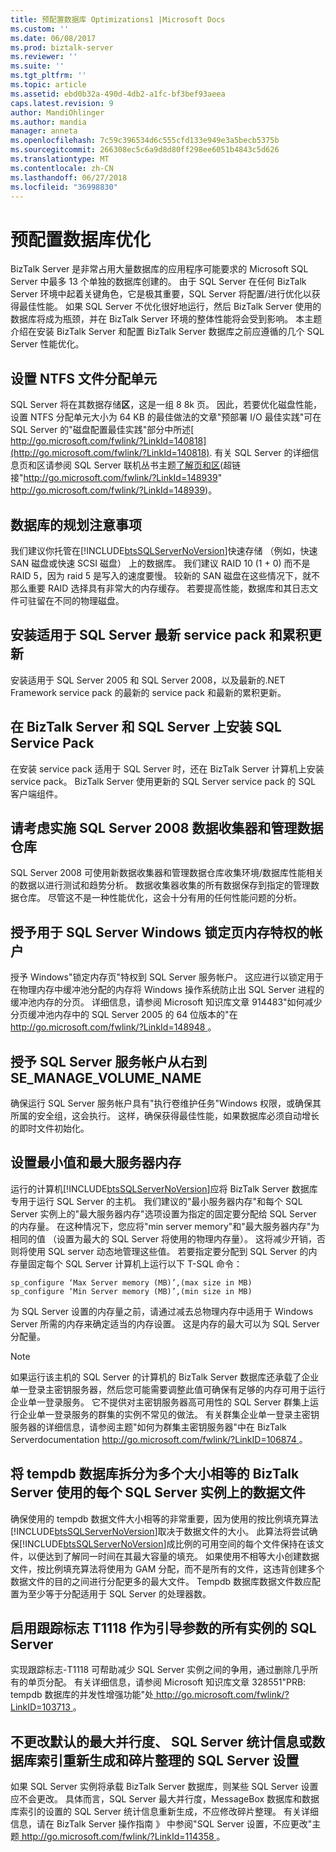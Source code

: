 ```yaml
---
title: 预配置数据库 Optimizations1 |Microsoft Docs
ms.custom: ''
ms.date: 06/08/2017
ms.prod: biztalk-server
ms.reviewer: ''
ms.suite: ''
ms.tgt_pltfrm: ''
ms.topic: article
ms.assetid: ebd0b32a-490d-4db2-a1fc-bf3bef93aeea
caps.latest.revision: 9
author: MandiOhlinger
ms.author: mandia
manager: anneta
ms.openlocfilehash: 7c59c396534d6c555cfd133e949e3a5becb5375b
ms.sourcegitcommit: 266308ec5c6a9d8d80ff298ee6051b4843c5d626
ms.translationtype: MT
ms.contentlocale: zh-CN
ms.lasthandoff: 06/27/2018
ms.locfileid: "36998830"
---
```

# <a name="pre-configuration-database-optimizations"></a>预配置数据库优化
BizTalk Server 是非常占用大量数据库的应用程序可能要求的 Microsoft SQL Server 中最多 13 个单独的数据库创建的。 由于 SQL Server 在任何 BizTalk Server 环境中起着关键角色，它是极其重要，SQL Server 将配置/进行优化以获得最佳性能。 如果 SQL Server 不优化很好地运行，然后 BizTalk Server 使用的数据库将成为瓶颈，并在 BizTalk Server 环境的整体性能将会受到影响。 本主题介绍在安装 BizTalk Server 和配置 BizTalk Server 数据库之前应遵循的几个 SQL Server 性能优化。  
  
## <a name="set-ntfs-file-allocation-unit"></a>设置 NTFS 文件分配单元  
 SQL Server 将在其数据存储**区**，这是一组 8 8k 页。 因此，若要优化磁盘性能，设置 NTFS 分配单元大小为 64 KB 的最佳做法的文章"预部署 I/O 最佳实践"可在 SQL Server 的"磁盘配置最佳实践"部分中所述[ http://go.microsoft.com/fwlink/?LinkId=140818](http://go.microsoft.com/fwlink/?LinkId=140818). 有关 SQL Server 的详细信息页和区请参阅 SQL Server 联机丛书主题[了解页和区](http://go.microsoft.com/fwlink/?LinkId=148939)(超链接"<http://go.microsoft.com/fwlink/?LinkId=148939>" <http://go.microsoft.com/fwlink/?LinkId=148939>)。  
  
## <a name="database-planning-considerations"></a>数据库的规划注意事项  
 我们建议你托管在[!INCLUDE[btsSQLServerNoVersion](../includes/btssqlservernoversion-md.md)]快速存储 （例如，快速 SAN 磁盘或快速 SCSI 磁盘） 上的数据库。 我们建议 RAID 10 (1 + 0) 而不是 RAID 5，因为 raid 5 是写入的速度要慢。 较新的 SAN 磁盘在这些情况下，就不那么重要 RAID 选择具有非常大的内存缓存。 若要提高性能，数据库和其日志文件可驻留在不同的物理磁盘。  
  
## <a name="install-the-latest-service-pack-and-cumulative-updates-for-sql-server"></a>安装适用于 SQL Server 最新 service pack 和累积更新  
 安装适用于 SQL Server 2005 和 SQL Server 2008，以及最新的.NET Framework service pack 的最新的 service pack 和最新的累积更新。  
  
## <a name="install-sql-service-packs-on-both-biztalk-server-and-sql-server"></a>在 BizTalk Server 和 SQL Server 上安装 SQL Service Pack  
 在安装 service pack 适用于 SQL Server 时，还在 BizTalk Server 计算机上安装 service pack。 BizTalk Server 使用更新的 SQL Server service pack 的 SQL 客户端组件。  
  
## <a name="consider-implementing-the-sql-server-2008-data-collector-and-management-data-warehouse"></a>请考虑实施 SQL Server 2008 数据收集器和管理数据仓库  
 SQL Server 2008 可使用新数据收集器和管理数据仓库收集环境/数据库性能相关的数据以进行测试和趋势分析。 数据收集器收集的所有数据保存到指定的管理数据仓库。 尽管这不是一种性能优化，这会十分有用的任何性能问题的分析。  
  
## <a name="grant-the-account-which-is-used-for-sql-server-the-windows-lock-pages-in-memory-privilege"></a>授予用于 SQL Server Windows 锁定页内存特权的帐户  
 授予 Windows"锁定内存页"特权到 SQL Server 服务帐户。 这应进行以锁定用于在物理内存中缓冲池分配的内存将 Windows 操作系统防止出 SQL Server 进程的缓冲池内存的分页。 详细信息，请参阅 Microsoft 知识库文章 914483"如何减少分页缓冲池内存中的 SQL Server 2005 的 64 位版本的"在[ http://go.microsoft.com/fwlink/?LinkId=148948 ](http://go.microsoft.com/fwlink/?LinkId=148948)。  
  
## <a name="grant-the-semanagevolumename-right-to-the-sql-server-service-account"></a>授予 SQL Server 服务帐户从右到 SE_MANAGE_VOLUME_NAME  
 确保运行 SQL Server 服务帐户具有"执行卷维护任务"Windows 权限，或确保其所属的安全组，这会执行。 这样，确保获得最佳性能，如果数据库必须自动增长的即时文件初始化。  
  
## <a name="set-min-and-max-server-memory"></a>设置最小值和最大服务器内存  
 运行的计算机[!INCLUDE[btsSQLServerNoVersion](../includes/btssqlservernoversion-md.md)]应将 BizTalk Server 数据库专用于运行 SQL Server 的主机。 我们建议的"最小服务器内存"和每个 SQL Server 实例上的"最大服务器内存"选项设置为指定的固定要分配给 SQL Server 的内存量。 在这种情况下，您应将"min server memory"和"最大服务器内存"为相同的值 （设置为最大的 SQL Server 将使用的物理内存量）。 这将减少开销，否则将使用 SQL server 动态地管理这些值。 若要指定要分配到 SQL Server 的内存量固定每个 SQL Server 计算机上运行以下 T-SQL 命令：  
  
```  
sp_configure ‘Max Server memory (MB)’,(max size in MB)  
sp_configure ‘Min Server memory (MB)’,(min size in MB)  
```  
  
 为 SQL Server 设置的内存量之前，请通过减去总物理内存中适用于 Windows Server 所需的内存来确定适当的内存设置。 这是内存的最大可以为 SQL Server 分配量。  
  
> [!NOTE]  
>  如果运行该主机的 SQL Server 的计算机的 BizTalk Server 数据库还承载了企业单一登录主密钥服务器，然后您可能需要调整此值可确保有足够的内存可用于运行企业单一登录服务。 它不提供对主密钥服务器高可用性的 SQL Server 群集上运行企业单一登录服务的群集的实例不常见的做法。 有关群集企业单一登录主密钥服务器的详细信息，请参阅主题"如何为群集主密钥服务器"中在 BizTalk Serverdocumentation [ http://go.microsoft.com/fwlink/?LinkID=106874 ](http://go.microsoft.com/fwlink/?LinkID=106874)。  
  
## <a name="split-the-tempdb-database-into-multiple-data-files-of-equal-size-on-each-sql-server-instance-used-by-biztalk-server"></a>将 tempdb 数据库拆分为多个大小相等的 BizTalk Server 使用的每个 SQL Server 实例上的数据文件  
 确保使用的 tempdb 数据文件大小相等的非常重要，因为使用的按比例填充算法[!INCLUDE[btsSQLServerNoVersion](../includes/btssqlservernoversion-md.md)]取决于数据文件的大小。 此算法将尝试确保[!INCLUDE[btsSQLServerNoVersion](../includes/btssqlservernoversion-md.md)]成比例的可用空间的每个文件保持在该文件，以便达到了解同一时间在其最大容量的填充。 如果使用不相等大小创建数据文件，按比例填充算法将使用为 GAM 分配，而不是所有的文件，这违背创建多个数据文件的目的之间进行分配更多的最大文件。 Tempdb 数据库数据文件数应配置为至少等于分配适用于 SQL Server 的处理器数。  
  
## <a name="enable-trace-flag-t1118-as-a-startup-parameter-for-all-instances-of-sql-server"></a>启用跟踪标志 T1118 作为引导参数的所有实例的 SQL Server  
 实现跟踪标志-T1118 可帮助减少 SQL Server 实例之间的争用，通过删除几乎所有的单页分配。 有关详细信息，请参阅 Microsoft 知识库文章 328551"PRB: tempdb 数据库的并发性增强功能"处[ http://go.microsoft.com/fwlink/?LinkID=103713 ](http://go.microsoft.com/fwlink/?LinkID=103713)。  
  
## <a name="do-not-change-default-sql-server-settings-for-max-degree-of-parallelism-sql-server-statistics-or-database-index-rebuilds-and-defragmentation"></a>不更改默认的最大并行度、 SQL Server 统计信息或数据库索引重新生成和碎片整理的 SQL Server 设置  
 如果 SQL Server 实例将承载 BizTalk Server 数据库，则某些 SQL Server 设置应不会更改。 具体而言，SQL Server 最大并行度，MessageBox 数据库和数据库索引的设置的 SQL Server 统计信息重新生成，不应修改碎片整理。 有关详细信息，请在 BizTalk Server 操作指南 》 中参阅"SQL Server 设置，不应更改"主题[ http://go.microsoft.com/fwlink/?LinkId=114358 ](http://go.microsoft.com/fwlink/?LinkId=114358)。